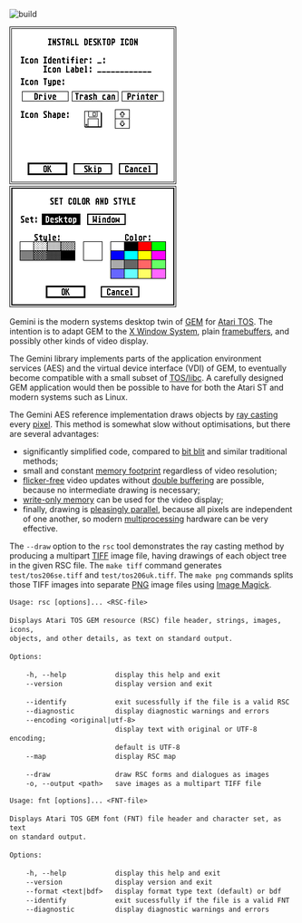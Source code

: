 ![build](https://github.com/frno7/gemini/actions/workflows/build.yml/badge.svg)

![Install desktop icon](https://raw.githubusercontent.com/frno7/gemini/main/doc/tos206uk-05.png)
![Set color and style](https://raw.githubusercontent.com/frno7/gemini/main/doc/tos206uk-13.png)

Gemini is the modern systems desktop twin of
[GEM](https://en.wikipedia.org/wiki/GEM_(desktop_environment))
for
[Atari TOS](https://en.wikipedia.org/wiki/Atari_TOS). The intention
is to adapt GEM to the
[X Window System](https://en.wikipedia.org/wiki/X_Window_System),
plain [framebuffers](https://en.wikipedia.org/wiki/Framebuffer),
and possibly other kinds of video display.

The Gemini library implements parts of the application environment
services (AES) and the virtual device interface (VDI) of GEM, to eventually
become compatible with a small subset of
[TOS/libc](https://github.com/frno7/toslibc). A carefully designed
GEM application would then be possible to have for both the Atari ST and
modern systems such as Linux.

The Gemini AES reference implementation draws objects by
[ray casting](https://en.wikipedia.org/wiki/Ray_casting) every
[pixel](https://en.wikipedia.org/wiki/Pixel). This method is somewhat slow
without optimisations, but there are several advantages:

- significantly simplified code, compared to
  [bit blit](https://en.wikipedia.org/wiki/Bit_blit) and similar
  traditional methods;
- small and constant
  [memory footprint](https://en.wikipedia.org/wiki/Memory_footprint)
  regardless of video resolution;
- [flicker-free](https://en.wikipedia.org/wiki/Flicker-free) video updates
  without [double buffering](https://en.wikipedia.org/wiki/Multiple_buffering)
  are possible, because no intermediate drawing is necessary;
- [write-only memory](https://en.wikipedia.org/wiki/Write-only_memory_(engineering))
  can be used for the video display;
- finally, drawing is
  [pleasingly parallel](https://en.wikipedia.org/wiki/Embarrassingly_parallel),
  because all pixels are independent of one another, so modern
  [multiprocessing](https://en.wikipedia.org/wiki/multiprocessing)
  hardware can be very effective.

The `--draw` option to the `rsc` tool demonstrates the ray casting method
by producing a multipart [TIFF](https://en.wikipedia.org/wiki/TIFF) image
file, having drawings of each object tree in the given RSC file.
The `make tiff` command generates `test/tos206se.tiff` and `test/tos206uk.tiff`.
The `make png` commands splits those TIFF images into separate
[PNG](https://en.wikipedia.org/wiki/Portable_Network_Graphics) image files
using [Image Magick](https://en.wikipedia.org/wiki/ImageMagick).

```
Usage: rsc [options]... <RSC-file>

Displays Atari TOS GEM resource (RSC) file header, strings, images, icons,
objects, and other details, as text on standard output.

Options:

    -h, --help            display this help and exit
    --version             display version and exit

    --identify            exit sucessfully if the file is a valid RSC
    --diagnostic          display diagnostic warnings and errors
    --encoding <original|utf-8>
                          display text with original or UTF-8 encoding;
                          default is UTF-8
    --map                 display RSC map

    --draw                draw RSC forms and dialogues as images
    -o, --output <path>   save images as a multipart TIFF file
```

```
Usage: fnt [options]... <FNT-file>

Displays Atari TOS GEM font (FNT) file header and character set, as text
on standard output.

Options:

    -h, --help            display this help and exit
    --version             display version and exit
    --format <text|bdf>   display format type text (default) or bdf
    --identify            exit sucessfully if the file is a valid FNT
    --diagnostic          display diagnostic warnings and errors

```
